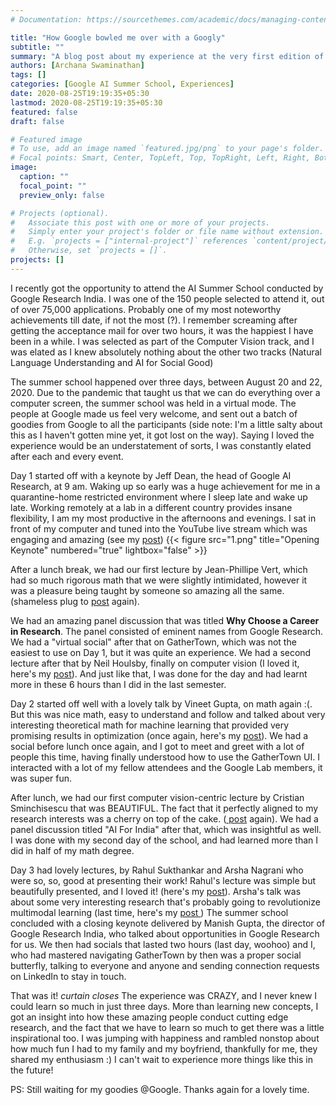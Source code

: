 ```yaml
---
# Documentation: https://sourcethemes.com/academic/docs/managing-content/

title: "How Google bowled me over with a Googly"
subtitle: ""
summary: "A blog post about my experience at the very first edition of the Google AI Summer School"
authors: [Archana Swaminathan]
tags: []
categories: [Google AI Summer School, Experiences]
date: 2020-08-25T19:19:35+05:30
lastmod: 2020-08-25T19:19:35+05:30
featured: false
draft: false

# Featured image
# To use, add an image named `featured.jpg/png` to your page's folder.
# Focal points: Smart, Center, TopLeft, Top, TopRight, Left, Right, BottomLeft, Bottom, BottomRight.
image:
  caption: ""
  focal_point: ""
  preview_only: false

# Projects (optional).
#   Associate this post with one or more of your projects.
#   Simply enter your project's folder or file name without extension.
#   E.g. `projects = ["internal-project"]` references `content/project/deep-learning/index.md`.
#   Otherwise, set `projects = []`.
projects: []
---
```


I recently got the opportunity to attend the AI Summer School conducted by Google Research India. I was one of the 150 people selected to attend it, out of over 75,000 applications. Probably one of my most noteworthy achievements till date, if not the most (?). I remember screaming after getting the acceptance mail for over two hours, it was the happiest I have been in a while. I was selected as part of the Computer Vision track, and I was elated as I knew absolutely nothing about the other two tracks (Natural Language Understanding and AI for Social Good)

The summer school happened over three days, between August 20 and 22, 2020. Due to the pandemic that taught us that we can do everything over a computer screen, the summer school was held in a virtual mode. The people at Google made us feel very welcome, and sent out a batch of goodies from Google to all the participants (side note: I'm a little salty about this as I haven't gotten mine yet, it got lost on the way). Saying I loved the experience would be an understatement of sorts, I was constantly elated after each and every event. 

Day 1 started off with a keynote by Jeff Dean, the head of Google AI Research, at 9 am. Waking up so early was a huge achievement for me in a quarantine-home restricted environment where I sleep late and wake up late. Working remotely at a lab in a different country provides insane flexibility, I am my most productive in the afternoons and evenings. I sat in front of my computer and tuned into the YouTube live stream which was engaging and amazing (see my <a href="https://archana1998.github.io/post/opening-keynote/"> post</a>)
 {{< figure src="1.png" title="Opening Keynote" numbered="true" lightbox="false" >}}

After a lunch break, we had our first lecture by Jean-Phillipe Vert, which had so much rigorous math that we were slightly intimidated, however it was a pleasure being taught by someone so amazing all the same. (shameless plug to <a href="https://archana1998.github.io/post/jean-vert/"> post</a> again). 

We had an amazing panel discussion that was titled <b>Why Choose a Career in Research</b>. The panel consisted of eminent names from Google Research. We had a "virtual social" after that on GatherTown, which was not the easiest to use on Day 1, but it was quite an experience. We had a second lecture after that by Neil Houlsby, finally on computer vision (I loved it, here's my <a href="https://archana1998.github.io/post/neil-houlsby/"> post</a>). And just like that, I was done for the day and had learnt more in these 6 hours than I did in the last semester.

Day 2 started off well with a lovely talk by Vineet Gupta, on math again :(. But this was nice math, easy to understand and follow and talked about very interesting theoretical math for machine learning that provided very promising results in optimization (once again, here's my <a href="https://archana1998.github.io/post/vineet-gupta/"> post</a>). We had a social before lunch once again, and I got to meet and greet with a lot of people this time, having finally understood how to use the GatherTown UI. I interacted with a lot of my fellow attendees and the Google Lab members, it was super fun. 

After lunch, we had our first computer vision-centric lecture by Cristian Sminchisescu that was BEAUTIFUL. The fact that it perfectly aligned to my research interests was a cherry on top of the cake. (<a href="https://archana1998.github.io/post/cristian-sminchisescu/"> post</a> again). We had a panel discussion titled "AI For India" after that, which was insightful as well. I was done with my second day of the school, and had learned more than I did in half of my math degree.

Day 3 had lovely lectures, by Rahul Sukthankar and Arsha Nagrani who were so, so, good at presenting their work! Rahul's lecture was simple but beautifully presented, and I loved it! (here's my <a href="https://archana1998.github.io/post/rahul-sukthankar/"> post</a>). Arsha's talk was about some very interesting research that's probably going to revolutionize multimodal learning (last time, here's my <a href ="https://archana1998.github.io/post/arsha-nagrani/"> post </a>)
The summer school concluded with a closing keynote delivered by Manish Gupta, the director of Google Research India, who talked about opportunities in Google Research for us. We then had socials that lasted two hours (last day, woohoo) and I, who had mastered navigating GatherTown by then was a proper social butterfly, talking to everyone and anyone and sending connection requests on LinkedIn to stay in touch. 

That was it! *curtain closes* The experience was CRAZY, and I never knew I could learn so much in just three days. More than learning new concepts, I got an insight into how these amazing people conduct cutting edge research, and the fact that we have to learn so much to get there was a little inspirational too. I was jumping with happiness and rambled nonstop about how much fun I had to my family and my boyfriend, thankfully for me, they shared my enthusiasm :)
I can't wait to experience more things like this in the future!

PS: Still waiting for my goodies @Google. Thanks again for a lovely time.

